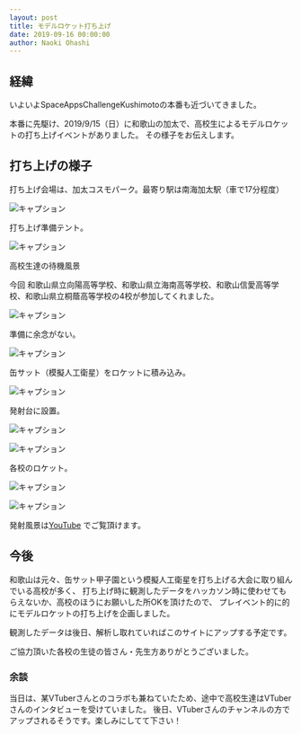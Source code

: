 ```yaml
---
layout: post
title: モデルロケット打ち上げ
date: 2019-09-16 00:00:00
author: Naoki Ohashi
---
```


## 経緯
いよいよSpaceAppsChallengeKushimotoの本番も近づいてきました。


本番に先駆け、2019/9/15（日）に和歌山の加太で、高校生によるモデルロケットの打ち上げイベントがありました。
その様子をお伝えします。


## 打ち上げの様子

打ち上げ会場は、加太コスモパーク。最寄り駅は南海加太駅（車で17分程度）

![キャプション]({{site.baseurl}}/img/2019-08-16-01.jpg)


打ち上げ準備テント。

![キャプション]({{site.baseurl}}/img/2019-08-16-02.jpg)


高校生達の待機風景

今回 和歌山県立向陽高等学校、和歌山県立海南高等学校、和歌山信愛高等学校、和歌山県立桐蔭高等学校の4校が参加してくれました。

![キャプション]({{site.baseurl}}/img/2019-08-16-03.jpg)


準備に余念がない。

![キャプション]({{site.baseurl}}/img/2019-08-16-04.jpg)


缶サット（模擬人工衛星）をロケットに積み込み。

![キャプション]({{site.baseurl}}/img/2019-08-16-05.jpg)


発射台に設置。

![キャプション]({{site.baseurl}}/img/2019-08-16-06.jpg)

![キャプション]({{site.baseurl}}/img/2019-08-16-07.jpg)


各校のロケット。

![キャプション]({{site.baseurl}}/img/2019-08-16-08.jpg)

![キャプション]({{site.baseurl}}/img/2019-08-16-09.jpg)



発射風景は<a href="https://www.youtube.com/watch?v=dIm8g0KGRic">YouTube</a> でご覧頂けます。



## 今後

和歌山は元々、缶サット甲子園という模擬人工衛星を打ち上げる大会に取り組んでいる高校が多く、
打ち上げ時に観測したデータをハッカソン時に使わせてもらえないか、高校のほうにお願いした所OKを頂けたので、
プレイベント的に的にモデルロケットの打ち上げを企画しました。

観測したデータは後日、解析し取れていればこのサイトにアップする予定です。

ご協力頂いた各校の生徒の皆さん・先生方ありがとうございました。

### 余談

当日は、某VTuberさんとのコラボも兼ねていたため、途中で高校生達はVTuberさんのインタビューを受けていました。
後日、VTuberさんのチャンネルの方でアップされるそうです。楽しみにしてて下さい！
